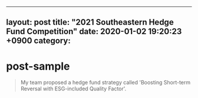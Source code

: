 
---
layout: post
title: "2021 Southeastern Hedge Fund Competition"
date: 2020-01-02 19:20:23 +0900
category: 
---
# post-sample
> My team proposed a hedge fund strategy called 'Boosting Short-term Reversal with ESG-included Quality Factor'.
